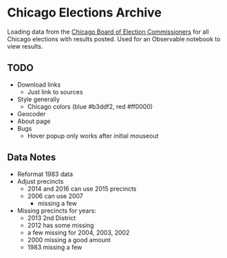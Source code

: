 # Chicago Elections Archive

Loading data from the [Chicago Board of Election Commissioners](https://chicagoelections.gov) for all Chicago elections with results posted. Used for an Observable notebook to view results.

## TODO

- Download links
  - Just link to sources
- Style generally
  - Chicago colors (blue #b3ddf2, red #ff0000)
- Geocoder
- About page
- Bugs
  - Hover popup only works after initial mouseout

## Data Notes

- Reformat 1983 data
- Adjust precincts
  - 2014 and 2016 can use 2015 precincts
  - 2006 can use 2007
    - missing a few
- Missing precincts for years:
  - 2013 2nd District
  - 2012 has some missing
  - a few missing for 2004, 2003, 2002
  - 2000 missing a good amount
  - 1983 missing a few
